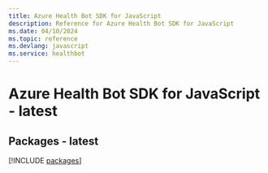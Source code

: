 ```yaml
---
title: Azure Health Bot SDK for JavaScript
description: Reference for Azure Health Bot SDK for JavaScript
ms.date: 04/10/2024
ms.topic: reference
ms.devlang: javascript
ms.service: healthbot
---
```

# Azure Health Bot SDK for JavaScript - latest
## Packages - latest
[!INCLUDE [packages](health-bot-index.md)]